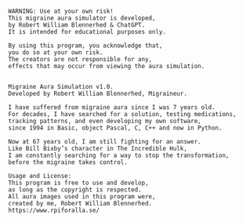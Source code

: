     WARNING: Use at your own risk!
    This migraine aura simulator is developed,
    by Robert William Blennerhed & ChatGPT.
    It is intended for educational purposes only.
    
    By using this program, you acknowledge that,
    you do so at your own risk.
    The creators are not responsible for any,
    effects that may occur from viewing the aura simulation.
    

    Migraine Aura Simulation v1.0.
    Developed by Robert William Blennerhed, Migraineur.
    
    I have suffered from migraine aura since I was 7 years old.
    For decades, I have searched for a solution, testing medications,
    tracking patterns, and even developing my own software,
    since 1994 in Basic, object Pascal, C, C++ and now in Python.
    
    Now at 67 years old, I am still fighting for an answer.
    Like Bill Bixby’s character in The Incredible Hulk,
    I am constantly searching for a way to stop the transformation,
    before the migraine takes control.
    
    Usage and License:
    This program is free to use and develop,
    as long as the copyright is respected.
    All aura images used in this program were,
    created by me, Robert William Blennerhed.
    https://www.rpiforalla.se/

